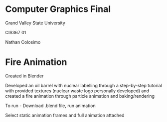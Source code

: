 # Computer Graphics Final
Grand Valley State University

CIS367 01

Nathan Colosimo

# Fire Animation
Created in Blender

Developed an oil barrel with nuclear labelling through a step-by-step tutorial with provided textures (nuclear waste logo personally developed) and created a fire animation through particle animation and baking/rendering

To run - Download .blend file, run animation

Select static animation frames and full animation attached
